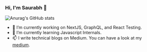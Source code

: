 ### Hi, I'm Saurabh 👋

![Anurag's GitHub stats](https://github-readme-stats.vercel.app/api?username=launchpad5682&show_icons=true&theme=tokyonight)

- 🔭 I’m currently working on NextJS, GraphQL, and React Testing.
- 🌱 I’m currently learning Javascript Internals.
- 📫 I write technical blogs on Medium. You can have a look at my [medium](https://launchpad5682.medium.com/).

